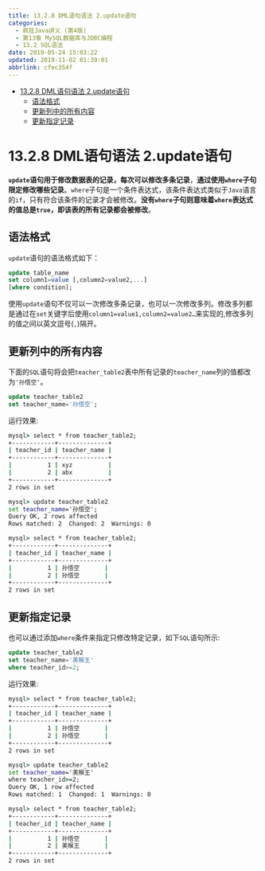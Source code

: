 ```yaml
---
title: 13.2.8 DML语句语法 2.update语句
categories: 
  - 疯狂Java讲义 (第4版)
  - 第13章 MySQL数据库与JDBC编程
  - 13.2 SQL语法
date: 2019-05-24 15:03:22
updated: 2019-11-02 01:39:01
abbrlink: cfec354f
---
```

- [13.2.8 DML语句语法 2.update语句](/ReadingNotes/cfec354f/#13-2-8-DML语句语法-2-update语句)
    - [语法格式](/ReadingNotes/cfec354f/#语法格式)
    - [更新列中的所有内容](/ReadingNotes/cfec354f/#更新列中的所有内容)
    - [更新指定记录](/ReadingNotes/cfec354f/#更新指定记录)

<!--more-->
<script src="https://cdn.bootcss.com/jquery/3.4.0/jquery.slim.min.js"></script>
<script>$(document).ready(function () {$(".post-body > ul:nth-child(1)").hide();});</script>

<!--end-->
# 13.2.8 DML语句语法 2.update语句 #
**`update`语句用于修改数据表的记录，每次可以修改多条记录**，**通过使用`where`子句限定修改哪些记录**。`where`子句是一个条件表达式，该条件表达式类似于`Java`语言的`if`，只有符合该条件的记录才会被修改。**没有`where`子句则意味着`where`表达式的值总是`true`，即该表的所有记录都会被修改**。
## 语法格式 ##
`update`语句的语法格式如下：
```sql
update table_name
set column1=value [,column2=value2,...]
[where condition];
```
使用`update`语句不仅可以一次修改多条记录，也可以一次修改多列。修改多列都是通过在`set`关键字后使用`column1=value1,column2=value2…`来实现的,修改多列的值之间以英文逗号(`,`)隔开。
## 更新列中的所有内容 ##
下面的`SQL`语句将会把`teacher_table2`表中所有记录的`teacher_name`列的值都改为`'孙悟空'`。
```sql
update teacher_table2
set teacher_name='孙悟空';
```
运行效果:
```cmd
mysql> select * from teacher_table2;
+------------+--------------+
| teacher_id | teacher_name |
+------------+--------------+
|          1 | xyz          |
|          2 | abx          |
+------------+--------------+
2 rows in set

mysql> update teacher_table2
set teacher_name='孙悟空';
Query OK, 2 rows affected
Rows matched: 2  Changed: 2  Warnings: 0

mysql> select * from teacher_table2;
+------------+--------------+
| teacher_id | teacher_name |
+------------+--------------+
|          1 | 孙悟空       |
|          2 | 孙悟空       |
+------------+--------------+
2 rows in set
```
## 更新指定记录 ##
也可以通过添加`where`条件来指定只修改特定记录，如下`SQL`语句所示:
```sql
update teacher_table2
set teacher_name='美猴王'
where teacher_id>=2;
```
运行效果:
```cmd
mysql> select * from teacher_table2;
+------------+--------------+
| teacher_id | teacher_name |
+------------+--------------+
|          1 | 孙悟空       |
|          2 | 孙悟空       |
+------------+--------------+
2 rows in set

mysql> update teacher_table2
set teacher_name='美猴王'
where teacher_id>=2;
Query OK, 1 row affected
Rows matched: 1  Changed: 1  Warnings: 0

mysql> select * from teacher_table2;
+------------+--------------+
| teacher_id | teacher_name |
+------------+--------------+
|          1 | 孙悟空       |
|          2 | 美猴王       |
+------------+--------------+
2 rows in set
```

